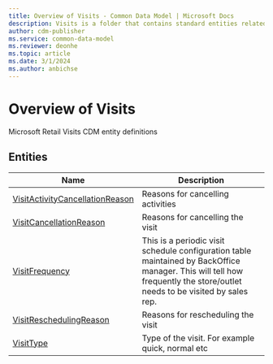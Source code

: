 ```yaml
---
title: Overview of Visits - Common Data Model | Microsoft Docs
description: Visits is a folder that contains standard entities related to the Common Data Model.
author: cdm-publisher
ms.service: common-data-model
ms.reviewer: deonhe
ms.topic: article
ms.date: 3/1/2024
ms.author: anbichse
---
```


# Overview of Visits

Microsoft Retail Visits CDM entity definitions  

## Entities

|Name|Description|
|---|---|
|[VisitActivityCancellationReason](VisitActivityCancellationReason.md)|Reasons for cancelling activities|
|[VisitCancellationReason](VisitCancellationReason.md)|Reasons for cancelling the visit|
|[VisitFrequency](VisitFrequency.md)|This is a periodic visit schedule configuration table maintained by BackOffice manager. This will tell how frequently the store/outlet needs to be visited by sales rep.|
|[VisitReschedulingReason](VisitReschedulingReason.md)|Reasons for rescheduling the visit|
|[VisitType](VisitType.md)|Type of the visit. For example quick, normal etc|
